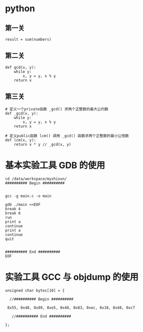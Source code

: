 # python

## 第一关

```
result = sum(numbers)
```

## 第二关

```
def gcd(x, y):
    while y:
        x, y = y, x % y
    return x
```

## 第三关

```
# 定义一个private函数 _gcd() 求两个正整数的最大公约数
def _gcd(x, y):
    while y:
        x, y = y, x % y
    return x

# 定义public函数 lcm() 调用 _gcd() 函数求两个正整数的最小公倍数
def lcm(x, y):
    return x * y // _gcd(x, y)

```


# 基本实验工具 GDB 的使用

```
cd /data/workspace/myshixun/
########## Begin ##########


gcc -g main.c -o main 

gdb ./main <<EOF
break 4
break 6
run
print a 
continue
print a
continue
quit


########## End ##########
EOF

```

# 实验工具 GCC 与 objdump 的使用

```
unsigned char bytes[10] = {

  //########## Begin ##########

 0x55, 0x48, 0x89, 0xe5, 0x48, 0x83, 0xec, 0x10, 0x48, 0xc7

   //########## End ##########

};
```

